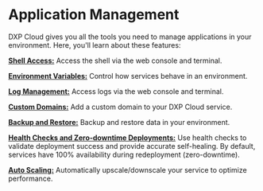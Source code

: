 # Application Management

DXP Cloud gives you all the tools you need to manage applications in your 
environment. Here, you'll learn about these features: 

[**Shell Access:**](https://help.liferay.com/hc/en-us/articles/360013088972-Shell-Access) 
Access the shell via the web console and terminal. 

[**Environment Variables:**](https://help.liferay.com/hc/en-us/articles/360013072191-Environment-Variables) 
Control how services behave in an environment.

[**Log Management:**](https://help.liferay.com/hc/en-us/articles/360013051531-Log-Management) 
Access logs via the web console and terminal. 

[**Custom Domains:**](https://help.liferay.com/hc/en-us/articles/360012807832-Custom-Domains) 
Add a custom domain to your DXP Cloud service. 

[**Backup and Restore:**](https://help.liferay.com/hc/en-us/articles/360012710612-Backup-and-Restore) 
Backup and restore data in your environment. 

[**Health Checks and Zero-downtime Deployments:**](https://help.liferay.com/hc/en-us/articles/360013442951-Health-Checks-and-Zero-Downtime-Deployments) 
Use health checks to validate deployment success and provide accurate 
self-healing. By default, services have 100% availability during redeployment 
(zero-downtime). 

[**Auto Scaling:**](https://help.liferay.com/hc/en-us/articles/360013324911-Auto-Scaling) 
Automatically upscale/downscale your service to optimize performance. 
